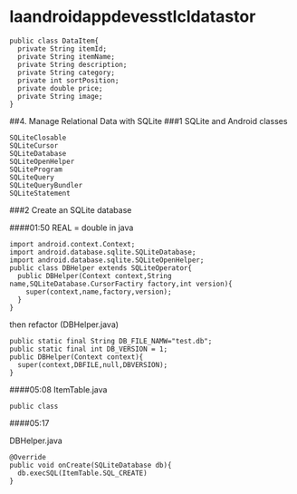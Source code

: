 # laandroidappdevesstlcldatastor
```
public class DataItem{
  private String itemId;
  private String itemName;
  private String description;
  private String category;
  private int sortPosition;
  private double price;
  private String image;
}
```


##4. Manage Relational Data with SQLite
###1 SQLite and Android
classes
```
SQLiteClosable
SQLiteCursor
SQLiteDatabase
SQLiteOpenHelper
SQLiteProgram
SQLiteQuery
SQLiteQueryBundler
SQLiteStatement
```

###2 Create an SQLite database

####01:50
REAL = double in java
```
import android.context.Context;
import android.database.sqlite.SQLiteDatabase;
import android.database.sqlite.SQLiteOpenHelper;
public class DBHelper extends SQLiteOperator{
  public DBHelper(Context context,String name,SQLiteDatabase.CursorFactiry factory,int version){
    super(context,name,factory,version);
  }
}
```
then refactor (DBHelper.java)
```
public static final String DB_FILE_NAMW="test.db";
public static final int DB_VERSION = 1;
public DBHelper(Context context){
  super(context,DBFILE,null,DBVERSION);
}
```

####05:08
ItemTable.java
```
public class
```

####05:17

DBHelper.java
```
@Override
public void onCreate(SQLiteDatabase db){
  db.execSQL(ItemTable.SQL_CREATE)
}
```
